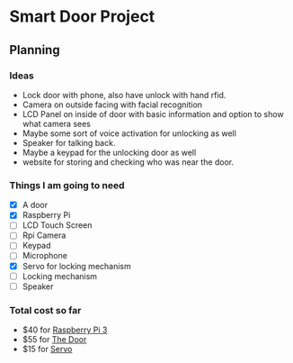 # Smart Door Project

## Planning

### Ideas

- Lock door with phone, also have unlock with hand rfid.
- Camera on outside facing with facial recognition
- LCD Panel on inside of door with basic information and option to show what camera sees
- Maybe some sort of voice activation for unlocking as well
- Speaker for talking back.
- Maybe a keypad for the unlocking door as well
- website for storing and checking who was near the door.


### Things I am going to need
- [x] A door
- [x] Raspberry Pi
- [ ] LCD Touch Screen
- [ ] Rpi Camera
- [ ] Keypad
- [ ] Microphone
- [x] Servo for locking mechanism
- [ ] Locking mechanism
- [ ] Speaker

### Total cost so far
- $40 for [Raspberry Pi 3](https://www.raspberrypi.org/products/raspberry-pi-3-model-b/)
- $55 for [The Door](https://www.lowes.com/pd/ReliaBilt-White-2-Panel-Square-Hollow-Core-Molded-Composite-Slab-Door-Common-32-in-x-80-in-Actual-32-in-x-80-in/1000221811)
- $15 for [Servo](https://www.parallax.com/product/900-00005)

